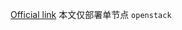[Official link](https://www.openstack.org/software/releases/caracal/components/kolla-ansible)
本文仅部署单节点 `openstack`
